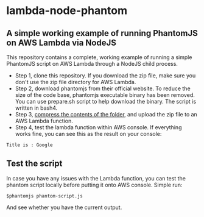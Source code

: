 lambda-node-phantom
===

A simple working example of running PhantomJS on AWS Lambda via NodeJS
---

This repository contains a complete, working example of running a simple PhantomJS script on AWS Lambda through a NodeJS child process.

* Step 1, clone this repository. If you download the zip file, make sure you don't use the zip file directory for AWS Lambda.
* Step 2, download phantomjs from their official website. To reduce the size of the code base, phantomjs executable binary has been removed. You can use prepare.sh script to help download the binary. The script is written in bash4.
* Step 3, [compress the contents of the folder](http://stackoverflow.com/a/34640743/2282538), and upload the zip file to an AWS Lambda function.
* Step 4, test the lambda function within AWS console. If everything works fine, you can see this as the result on your console:
```
Title is : Google
```

Test the script
---
In case you have any issues with the Lambda function, you can test the phantom script locally before putting it onto AWS console. Simple run: 
```
$phantomjs phantom-script.js
```
And see whether you have the current output.
